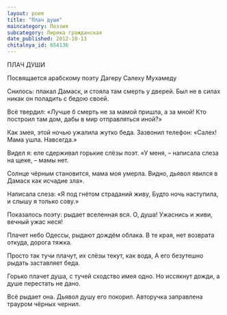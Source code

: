 ```yaml
---
layout: poem
title: "Плач души"
maincategory: Поэзия
subcategory: Лирика гражданская
date_published: 2012-10-13
chitalnya_id: 654136
---
```




ПЛАЧ ДУШИ

   Посвящается арабскому поэту Дагеру Салеху Мухамеду

Снилось: плакал Дамаск, и стояла там смерть у дверей.
Был не в силах никак он поладить с бедою своей.

Всё твердил: «Лучше б смерть не за мамой пришла, а за мной!
Кто построил там дом, дабы в мир отправляться иной?»

Как змея, этой ночью ужалила жутко беда.
Зазвонил телефон: «Салех! Мама ушла. Навсегда.»

Видел я: еле сдерживал горькие слёзы поэт.
«У меня, – написала слеза на щеке, – мамы  нет.

Солнце чёрным становится, мама моя умерла.
Видно, дьявол явился в Дамаск как исчадие зла».

Написала слеза: «Я под гнётом страданий живу,
Будто ночь наступила, и слышу я только сову.»

Показалось поэту: рыдает вселенная вся.
О, душа! Ужаснись и живи, вечный ужас неся!

Плачет небо Одессы, рыдают дождём облака.
В те края, нет возврата откуда, дорога тяжка.

Просто так тучи плачут, их слёзы текут, как вода,
А его безутешно рыдать заставляет беда.

Горько плачет душа, с тучей сходство имея одно.
Но иссякнут дожди, а душе перестать не дано.

Всё рыдает она. Дьявол душу его покорил.
Авторучка заправлена трауром чёрных чернил.






